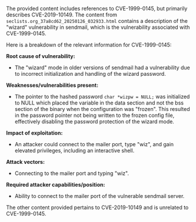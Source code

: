 The provided content includes references to CVE-1999-0145, but primarily describes CVE-2019-10149. The content from `seclists.org_37a8cd62_20250126_032933.html` contains a description of the "wizard" vulnerability in sendmail, which is the vulnerability associated with CVE-1999-0145.

Here is a breakdown of the relevant information for CVE-1999-0145:

**Root cause of vulnerability:**
- The "wizard" mode in older versions of sendmail had a vulnerability due to incorrect initialization and handling of the wizard password.

**Weaknesses/vulnerabilities present:**
- The pointer to the hashed password `char *wizpw = NULL;` was initialized to NULL which placed the variable in the data section and not the bss section of the binary when the configuration was "frozen". This resulted in the password pointer not being written to the frozen config file, effectively disabling the password protection of the wizard mode.

**Impact of exploitation:**
- An attacker could connect to the mailer port, type "wiz", and gain elevated privileges, including an interactive shell.

**Attack vectors:**
- Connecting to the mailer port and typing "wiz".

**Required attacker capabilities/position:**
- Ability to connect to the mailer port of the vulnerable sendmail server.

The other content provided pertains to CVE-2019-10149 and is unrelated to CVE-1999-0145.